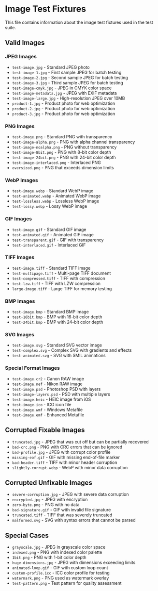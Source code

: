 # Image Test Fixtures

This file contains information about the image test fixtures used in the test suite.

## Valid Images

### JPEG Images
- `test-image.jpg` - Standard JPEG photo
- `test-image-1.jpg` - First sample JPEG for batch testing
- `test-image-2.jpg` - Second sample JPEG for batch testing
- `test-image-3.jpg` - Third sample JPEG for batch testing
- `test-image-cmyk.jpg` - JPEG in CMYK color space
- `test-image-metadata.jpg` - JPEG with EXIF metadata
- `test-image-large.jpg` - High-resolution JPEG over 10MB
- `product-1.jpg` - Product photo for web optimization
- `product-2.jpg` - Product photo for web optimization
- `product-3.jpg` - Product photo for web optimization

### PNG Images
- `test-image.png` - Standard PNG with transparency
- `test-image-alpha.png` - PNG with alpha channel transparency
- `test-image-noalpha.png` - PNG without transparency
- `test-image-8bit.png` - PNG with 8-bit color depth
- `test-image-24bit.png` - PNG with 24-bit color depth
- `test-image-interlaced.png` - Interlaced PNG
- `oversized.png` - PNG that exceeds dimension limits

### WebP Images
- `test-image.webp` - Standard WebP image
- `test-animated.webp` - Animated WebP image
- `test-lossless.webp` - Lossless WebP image
- `test-lossy.webp` - Lossy WebP image

### GIF Images
- `test-image.gif` - Standard GIF image
- `test-animated.gif` - Animated GIF image
- `test-transparent.gif` - GIF with transparency
- `test-interlaced.gif` - Interlaced GIF

### TIFF Images
- `test-image.tiff` - Standard TIFF image
- `test-multipage.tiff` - Multi-page TIFF document
- `test-compressed.tiff` - TIFF with compression
- `test-lzw.tiff` - TIFF with LZW compression
- `large-image.tiff` - Large TIFF for memory testing

### BMP Images
- `test-image.bmp` - Standard BMP image
- `test-16bit.bmp` - BMP with 16-bit color depth
- `test-24bit.bmp` - BMP with 24-bit color depth

### SVG Images
- `test-image.svg` - Standard SVG vector image
- `test-complex.svg` - Complex SVG with gradients and effects
- `test-animated.svg` - SVG with SMIL animations

### Special Format Images
- `test-image.cr2` - Canon RAW image
- `test-image.nef` - Nikon RAW image
- `test-image.psd` - Photoshop PSD with layers
- `test-image-layers.psd` - PSD with multiple layers
- `test-image.heic` - HEIC image from iOS
- `test-image.ico` - ICO icon file
- `test-image.wmf` - Windows Metafile
- `test-image.emf` - Enhanced Metafile

## Corrupted Fixable Images

- `truncated.jpg` - JPEG that was cut off but can be partially recovered
- `bad-crc.png` - PNG with CRC errors that can be ignored
- `bad-profile.jpg` - JPEG with corrupt color profile
- `missing-eof.gif` - GIF with missing end-of-file marker
- `bad-header.tiff` - TIFF with minor header corruption
- `slightly-corrupt.webp` - WebP with minor data corruption

## Corrupted Unfixable Images

- `severe-corruption.jpg` - JPEG with severe data corruption
- `encrypted.jpg` - JPEG with encryption
- `zero-byte.png` - PNG with no data
- `bad-signature.gif` - GIF with invalid file signature
- `truncated.tiff` - TIFF that was severely truncated
- `malformed.svg` - SVG with syntax errors that cannot be parsed

## Special Cases

- `grayscale.jpg` - JPEG in grayscale color space
- `indexed.png` - PNG with indexed color palette
- `1bit.png` - PNG with 1-bit color depth
- `huge-dimensions.jpg` - JPEG with dimensions exceeding limits
- `animated-loop.gif` - GIF with custom loop count
- `custom-profile.icc` - ICC color profile for testing
- `watermark.png` - PNG used as watermark overlay
- `test-pattern.png` - Test pattern for quality assessment